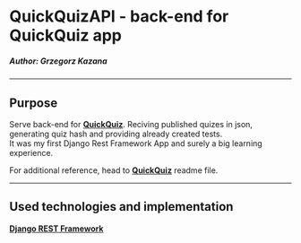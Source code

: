 # QuickQuizAPI - back-end for QuickQuiz app
##### Author: Grzegorz Kazana
---
## Purpose
Serve back-end for [**QuickQuiz**](https://github.com/GrzegorzKazana/QuickQuiz). Reciving published quizes in json, generating quiz hash and providing already created tests.\
It was my first Django Rest Framework App and surely a big learning experience.

For additional reference, head to [**QuickQuiz**](https://github.com/GrzegorzKazana/QuickQuiz) readme file.

---
## Used technologies and implementation
[**Django REST Framework**](https://www.django-rest-framework.org/)
